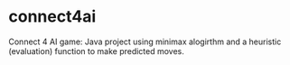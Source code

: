 # connect4ai
Connect 4 AI game: Java project using minimax alogirthm and a heuristic (evaluation) function to make predicted moves.
